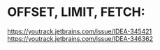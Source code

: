 # OFFSET, LIMIT, FETCH:

https://youtrack.jetbrains.com/issue/IDEA-345421
https://youtrack.jetbrains.com/issue/IDEA-346362

